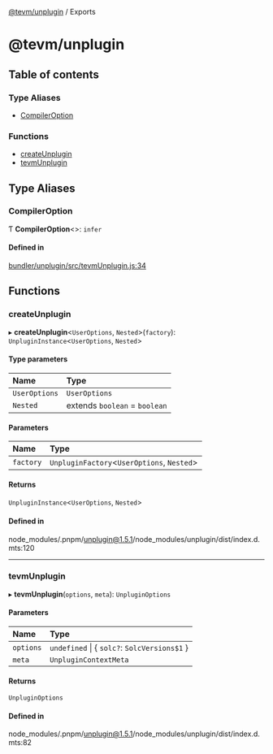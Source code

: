 [@tevm/unplugin](README.md) / Exports

# @tevm/unplugin

## Table of contents

### Type Aliases

- [CompilerOption](modules.md#compileroption)

### Functions

- [createUnplugin](modules.md#createunplugin)
- [tevmUnplugin](modules.md#tevmunplugin)

## Type Aliases

### CompilerOption

Ƭ **CompilerOption**\<\>: `infer`

#### Defined in

[bundler/unplugin/src/tevmUnplugin.js:34](https://github.com/evmts/tevm-monorepo/blob/main/bundler/unplugin/src/tevmUnplugin.js#L34)

## Functions

### createUnplugin

▸ **createUnplugin**\<`UserOptions`, `Nested`\>(`factory`): `UnpluginInstance`\<`UserOptions`, `Nested`\>

#### Type parameters

| Name | Type |
| :------ | :------ |
| `UserOptions` | `UserOptions` |
| `Nested` | extends `boolean` = `boolean` |

#### Parameters

| Name | Type |
| :------ | :------ |
| `factory` | `UnpluginFactory`\<`UserOptions`, `Nested`\> |

#### Returns

`UnpluginInstance`\<`UserOptions`, `Nested`\>

#### Defined in

node_modules/.pnpm/unplugin@1.5.1/node_modules/unplugin/dist/index.d.mts:120

___

### tevmUnplugin

▸ **tevmUnplugin**(`options`, `meta`): `UnpluginOptions`

#### Parameters

| Name | Type |
| :------ | :------ |
| `options` | `undefined` \| \{ `solc?`: `SolcVersions$1`  } |
| `meta` | `UnpluginContextMeta` |

#### Returns

`UnpluginOptions`

#### Defined in

node_modules/.pnpm/unplugin@1.5.1/node_modules/unplugin/dist/index.d.mts:82

